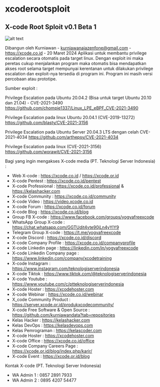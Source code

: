 # xcoderootsploit
X-code Root Sploit v0.1 Beta 1
------------------------------

![alt text](http://xcode.or.id/04_small-logo.png)

Dibangun oleh Kurniawan - kurniawanajazenfone@gmail.com - https://xcode.co.id - 20 Maret 2024
Aplikasi untuk membantu privilege escalation secara otomatis pada target linux. Dengan exploit ini maka peretas cukup menjalankan program maka otomatis bisa mendapatkan akses root selama target mempunyai kerentanan untuk dilakukan privilege escalation dan exploit-nya tersedia di program ini.
Program ini masih versi percobaan atau prototipe.

Sumber exploit :

Privilege Escalation pada Ubuntu 20.04.2 (Bisa untuk target Ubuntu 20.10 dan 21.04) - CVE-2021-3490
https://github.com/chompie1337/Linux_LPE_eBPF_CVE-2021-3490

Privilege Escalation pada linux Ubuntu 20.04.1 (CVE-2019-13272)
https://github.com/blasty/CVE-2021-3156 

Privilege Escalation pada Ubuntu Server 20.04.3 LTS dengan celah CVE-2021-4034
https://github.com/arthepsy/CVE-2021-4034 

Privilege Escalation pada linux (CVE-2021-3156)
https://github.com/worawit/CVE-2021-3156 

Bagi yang ingin mengakses X-code media (PT. Teknologi Server Indonesia) :
- Web X-code : https://xcode.co.id / https://xcode.or.id
- X-code Pentest : https://xcode.co.id/pentest
- X-code Professional : https://xcode.co.id/professional & https://kelashacker.com
- X-code Community : https://xcode.co.id/community
- X-code Video : https://video.xcode.co.id
- X-code Forum : https://xcode.co.id/forum
- X-code Blog : https://xcode.co.id/blog
- Group FB X-code : https://www.facebook.com/groups/yogyafreexcode
- WhatsApp Group X-code : https://chat.whatsapp.com/GGTUdit4vte90jLn4yYlY9
- Telegram Group X-code : https://t.me/yogyafreexcode
- X-code Discord : https://xcode.co.id/discord
- X-code Company Profile : https://xcode.co.id/companyprofile
- X-code Linkedin page : https://linkedin.com/in/yogyafreexcode
- X-code Linkedin Company page : https://www.linkedin.com/company/xcodetraining
- X-code Instagram : https://www.instagram.com/teknologiserverindonesia
- X-code Tiktok : https://www.tiktok.com/@teknologiserverindonesia
- X-code Youtube : https://www.youtube.com/c/ptteknologiserverindonesia
- X-code Hoster : https://xcodehoster.com
- X-code Webinar : https://xcode.co.id/webinar
- X_code Community Product : https://server.xcode.or.id/produkxcodecommunity/
- X-code Free Software & Open Source : https://github.com/kurniawandata?tab=repositories
- Kelas Hacker : https://kelashacker.com
- Kelas DevOps : https://kelasdevops.com
- Kelas Pemrograman : https://kelascoder.com
- X-code Hoster : https://xcodehoster.com
- X-code Office : https://xcode.co.id/office
- X-code Company Careers Page : https://xcode.or.id/blog/index.php/karir/
- X-code Event : https://xcode.or.id/blog

Kontak X-code (PT. Teknologi Server Indonesia)
- WA Admin 1 : 0857 2891 7933
- WA Admin 2 : 0895 4207 54477
